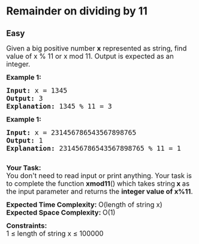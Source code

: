 # Remainder on dividing by 11
## Easy
<div class="problems_problem_content__Xm_eO"><p><span style="font-size:18px">Given a big positive number <strong>x</strong> represented as string, find value of x % 11 or x mod 11. Output is expected as an integer.</span></p>

<p><strong><span style="font-size:18px">Example 1:</span></strong></p>

<pre style="position: relative;"><span style="font-size:18px"><strong>Input: </strong>x = 1345</span>
<span style="font-size:18px"><strong>Output: </strong>3
<strong>Explanation:</strong> 1345 % 11 = 3 </span>
<div class="open_grepper_editor" title="Edit &amp; Save To Grepper"></div></pre>

<p><strong><span style="font-size:18px">Example 1:</span></strong></p>

<pre style="position: relative;"><span style="font-size:18px"><strong>Input: </strong>x = 231456786543567898765</span>
<span style="font-size:18px"><strong>Output: </strong>1
<strong>Explanation:</strong> 231456786543567898765 % 11 = 1</span>
<div class="open_grepper_editor" title="Edit &amp; Save To Grepper"></div></pre>

<p><br>
<span style="font-size:18px"><strong>Your Task:</strong>&nbsp;&nbsp;<br>
You don't need to read input or print anything. Your task is to complete the function <strong>xmod11</strong>()&nbsp;which takes string<strong> x </strong>as the input parameter&nbsp;and returns the <strong>integer value of&nbsp;x%11</strong>.</span></p>

<p><strong><span style="font-size:18px">Expected Time Complexity: </span></strong><span style="font-size:18px">O(length of string x)<br>
<strong>Expected Space Complexity: </strong>O(1)</span></p>

<p><span style="font-size:18px"><strong>Constraints:</strong></span><br>
<span style="font-size:18px">1 ≤ length of string x ≤ 100000</span></p>

<p>&nbsp;</p>
</div>